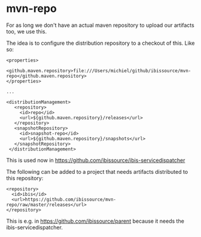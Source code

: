 mvn-repo
========

For as long we don't have an actual maven repository to upload our artifacts too, we use this.

The idea is to configure the distribution repository to a checkout of this. Like so:

    <properties>
       <github.maven.repository>file:///Users/michiel/github/ibissource/mvn-repo</github.maven.repository>
    </properties>

    ...

    <distributionManagement>
       <repository>
         <id>repo</id>
         <url>${github.maven.repository}/releases</url>
       </repository>
       <snapshotRepository>
         <id>snapshot-repo</id>
         <url>${github.maven.repository}/snapshots</url>
       </snapshotRepository>
     </distributionManagement>
This is used now in https://github.com/ibissource/ibis-servicedispatcher
  
  
The following can be added to a project that needs artifacts distributed to this repository:

    <repository>
      <id>ibis</id>
      <url>https://github.com/ibissource/mvn-repo/raw/master/releases</url>
    </repository>
    
This is e.g. in https://github.com/ibissource/parent because it needs the ibis-servicedispatcher.

